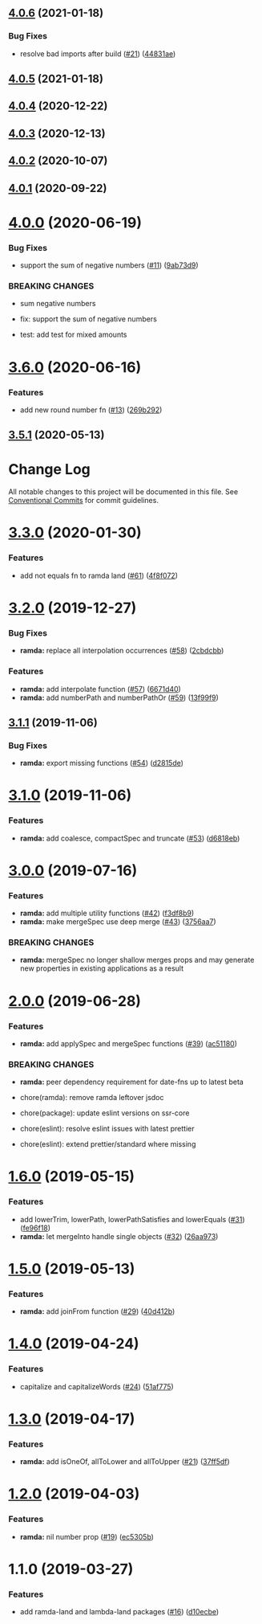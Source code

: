 ## [4.0.6](https://github.com/flybondi/ramda-land/compare/v4.0.5...v4.0.6) (2021-01-18)


### Bug Fixes

* resolve bad imports after build ([#21](https://github.com/flybondi/ramda-land/issues/21)) ([44831ae](https://github.com/flybondi/ramda-land/commit/44831ae64c687e8929ce36bd9ed203fefb176be4))

## [4.0.5](https://github.com/flybondi/ramda-land/compare/v4.0.4...v4.0.5) (2021-01-18)

## [4.0.4](https://github.com/flybondi/ramda-land/compare/v4.0.3...v4.0.4) (2020-12-22)

## [4.0.3](https://github.com/flybondi/ramda-land/compare/v4.0.2...v4.0.3) (2020-12-13)

## [4.0.2](https://github.com/flybondi/ramda-land/compare/v4.0.1...v4.0.2) (2020-10-07)

## [4.0.1](https://github.com/flybondi/ramda-land/compare/v4.0.0...v4.0.1) (2020-09-22)

# [4.0.0](https://github.com/flybondi/ramda-land/compare/v3.6.0...v4.0.0) (2020-06-19)


### Bug Fixes

* support the sum of negative numbers ([#11](https://github.com/flybondi/ramda-land/issues/11)) ([9ab73d9](https://github.com/flybondi/ramda-land/commit/9ab73d965b3a0d7859bb6e33490d4cb2d94c8f28))


### BREAKING CHANGES

* sum negative numbers

* fix: support the sum of negative numbers 

* test: add test for mixed amounts

# [3.6.0](https://github.com/flybondi/ramda-land/compare/v3.5.1...v3.6.0) (2020-06-16)


### Features

* add new round number fn ([#13](https://github.com/flybondi/ramda-land/issues/13)) ([269b292](https://github.com/flybondi/ramda-land/commit/269b2922650f10ee49927f85b11d9ecc69062d42))

## [3.5.1](https://github.com/flybondi/ramda-land/compare/v3.5.0...v3.5.1) (2020-05-13)

# Change Log

All notable changes to this project will be documented in this file.
See [Conventional Commits](https://conventionalcommits.org) for commit guidelines.

# [3.3.0](https://github.com/flybondi/toolbox/compare/@flybondi/ramda-land@3.2.0...@flybondi/ramda-land@3.3.0) (2020-01-30)


### Features

* add not equals fn to ramda land ([#61](https://github.com/flybondi/toolbox/issues/61)) ([4f8f072](https://github.com/flybondi/toolbox/commit/4f8f072))





# [3.2.0](https://github.com/flybondi/toolbox/compare/@flybondi/ramda-land@3.1.1...@flybondi/ramda-land@3.2.0) (2019-12-27)


### Bug Fixes

* **ramda:** replace all interpolation occurrences ([#58](https://github.com/flybondi/toolbox/issues/58)) ([2cbdcbb](https://github.com/flybondi/toolbox/commit/2cbdcbb))


### Features

* **ramda:** add interpolate function ([#57](https://github.com/flybondi/toolbox/issues/57)) ([6671d40](https://github.com/flybondi/toolbox/commit/6671d40))
* **ramda:** add numberPath and numberPathOr ([#59](https://github.com/flybondi/toolbox/issues/59)) ([13f99f9](https://github.com/flybondi/toolbox/commit/13f99f9))





## [3.1.1](https://github.com/flybondi/toolbox/compare/@flybondi/ramda-land@3.1.0...@flybondi/ramda-land@3.1.1) (2019-11-06)


### Bug Fixes

* **ramda:** export missing functions ([#54](https://github.com/flybondi/toolbox/issues/54)) ([d2815de](https://github.com/flybondi/toolbox/commit/d2815de))





# [3.1.0](https://github.com/flybondi/toolbox/compare/@flybondi/ramda-land@3.0.0...@flybondi/ramda-land@3.1.0) (2019-11-06)


### Features

* **ramda:** add coalesce, compactSpec and truncate ([#53](https://github.com/flybondi/toolbox/issues/53)) ([d6818eb](https://github.com/flybondi/toolbox/commit/d6818eb))





# [3.0.0](https://github.com/flybondi/toolbox/compare/@flybondi/ramda-land@2.0.0...@flybondi/ramda-land@3.0.0) (2019-07-16)


### Features

* **ramda:** add multiple utility functions ([#42](https://github.com/flybondi/toolbox/issues/42)) ([f3df8b9](https://github.com/flybondi/toolbox/commit/f3df8b9))
* **ramda:** make mergeSpec use deep merge ([#43](https://github.com/flybondi/toolbox/issues/43)) ([3756aa7](https://github.com/flybondi/toolbox/commit/3756aa7))


### BREAKING CHANGES

* **ramda:** mergeSpec no longer shallow merges props and may generate new properties in existing applications as a result





# [2.0.0](https://github.com/flybondi/toolbox/compare/@flybondi/ramda-land@1.6.0...@flybondi/ramda-land@2.0.0) (2019-06-28)


### Features

* **ramda:** add applySpec and mergeSpec functions ([#39](https://github.com/flybondi/toolbox/issues/39)) ([ac51180](https://github.com/flybondi/toolbox/commit/ac51180))


### BREAKING CHANGES

* **ramda:** peer dependency requirement for date-fns up to latest beta

* chore(ramda): remove ramda leftover jsdoc

* chore(package): update eslint versions on ssr-core

* chore(eslint): resolve eslint issues with latest prettier

* chore(eslint): extend prettier/standard where missing





# [1.6.0](https://github.com/flybondi/toolbox/compare/@flybondi/ramda-land@1.5.0...@flybondi/ramda-land@1.6.0) (2019-05-15)


### Features

* add lowerTrim, lowerPath, lowerPathSatisfies and lowerEquals ([#31](https://github.com/flybondi/toolbox/issues/31)) ([fe96f18](https://github.com/flybondi/toolbox/commit/fe96f18))
* **ramda:** let mergeInto handle single objects ([#32](https://github.com/flybondi/toolbox/issues/32)) ([26aa973](https://github.com/flybondi/toolbox/commit/26aa973))





# [1.5.0](https://github.com/flybondi/toolbox/compare/@flybondi/ramda-land@1.4.0...@flybondi/ramda-land@1.5.0) (2019-05-13)


### Features

* **ramda:** add joinFrom function ([#29](https://github.com/flybondi/toolbox/issues/29)) ([40d412b](https://github.com/flybondi/toolbox/commit/40d412b))





# [1.4.0](https://github.com/flybondi/toolbox/compare/@flybondi/ramda-land@1.3.0...@flybondi/ramda-land@1.4.0) (2019-04-24)


### Features

* capitalize and capitalizeWords ([#24](https://github.com/flybondi/toolbox/issues/24)) ([51af775](https://github.com/flybondi/toolbox/commit/51af775))





# [1.3.0](https://github.com/flybondi/toolbox/compare/@flybondi/ramda-land@1.2.0...@flybondi/ramda-land@1.3.0) (2019-04-17)


### Features

* **ramda:** add isOneOf, allToLower and allToUpper ([#21](https://github.com/flybondi/toolbox/issues/21)) ([37ff5df](https://github.com/flybondi/toolbox/commit/37ff5df))





# [1.2.0](https://github.com/flybondi/toolbox/compare/@flybondi/ramda-land@1.1.0...@flybondi/ramda-land@1.2.0) (2019-04-03)


### Features

* **ramda:** nil number prop ([#19](https://github.com/flybondi/toolbox/issues/19)) ([ec5305b](https://github.com/flybondi/toolbox/commit/ec5305b))





# 1.1.0 (2019-03-27)


### Features

* add ramda-land and lambda-land packages ([#16](https://github.com/flybondi/toolbox/issues/16)) ([d10ecbe](https://github.com/flybondi/toolbox/commit/d10ecbe))
